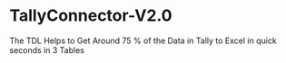 # TallyConnector-V2.0
The TDL Helps to Get Around 75 % of the Data in Tally to Excel in quick seconds in 3 Tables
